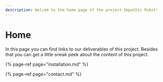 ```yaml
---
description: Welcom to the home page of the project Empathic Robot!
---
```


# Home

In this page you can find links to our deliverables of this project. Besides that you can get a little sneak peek about the content of this project.

{% page-ref page="installation.md" %}

{% page-ref page="contact.md" %}



